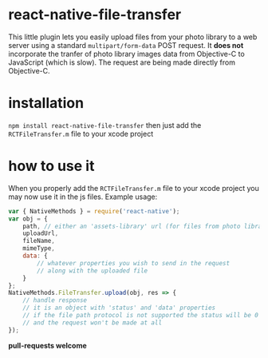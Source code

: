 # react-native-file-transfer
This little plugin lets you easily upload files from your photo library to a web server using a standard `multipart/form-data` POST request. It **does not** incorporate the tranfer of photo library images data from Objective-C to JavaScript (which is slow). The request are being made directly from Objective-C.
# installation
`npm install react-native-file-transfer`
then just add the `RCTFileTransfer.m` file to your xcode project
# how to use it
When you properly add the `RCTFileTransfer.m` file to your xcode project you may now use it in the js files. Example usage:
```javascript
var { NativeMethods } = require('react-native');
var obj = {
    path, // either an 'assets-library' url (for files from photo library) or an image dataURL
    uploadUrl,
    fileName,
    mimeType,
    data: {
        // whatever properties you wish to send in the request
        // along with the uploaded file
    }
};
NativeMethods.FileTransfer.upload(obj, res => {
    // handle response
    // it is an object with 'status' and 'data' properties
    // if the file path protocol is not supported the status will be 0
    // and the request won't be made at all
});
```
**pull-requests welcome**